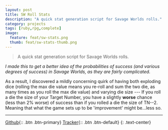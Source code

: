 ```yaml
---
layout: post
title: SW Roll Stats
description: "A quick stat generation script for Savage Worlds rolls."
category: projects
tags: [ruby,rpg,complete]
image:
  feature: feat/sw-stats.png
  thumb: feat/sw-stats-thumb.png
---
```


>A quick stat generation script for Savage Worlds rolls.

*I made this to get a better idea of the probabilities of success (and various degrees of success) in Savage Worlds, as they are fairly complicated.*

As a result, I discovered a mildly concerning quirk of having both exploding dice (rolling the max die value means you re-roll and sum the two die, as many times as you roll the max die value) and varying die size --- If you roll a die the size of your Target Number, you have a slightly **worse** chance (less than 2% worse) of success than if you rolled a die the size of TN--2. Meaning that what the game sets up to be 'improvement' might be...less so.

---

[Github](/github/Rollem){:: .btn .btn-primary}
[Tracker](/github/Rollem/issues){:: .btn .btn-default}
{: .text-center}